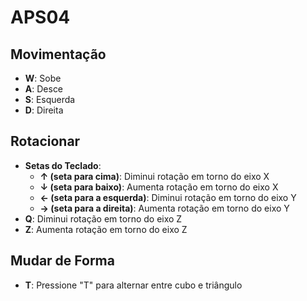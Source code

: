 # APS04

## Movimentação

- **W**: Sobe
- **A**: Desce
- **S**: Esquerda
- **D**: Direita

## Rotacionar

- **Setas do Teclado**:
  - **↑ (seta para cima)**: Diminui rotação em torno do eixo X
  - **↓ (seta para baixo)**: Aumenta rotação em torno do eixo X
  - **← (seta para a esquerda)**: Diminui rotação em torno do eixo Y
  - **→ (seta para a direita)**: Aumenta rotação em torno do eixo Y
- **Q**: Diminui rotação em torno do eixo Z
- **Z**: Aumenta rotação em torno do eixo Z

## Mudar de Forma

- **T**: Pressione "T" para alternar entre cubo e triângulo

